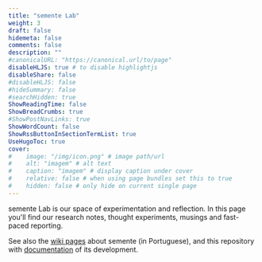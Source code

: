 ```yaml
---
title: "semente Lab"
weight: 3
draft: false
hidemeta: false
comments: false
description: ""
#canonicalURL: "https://canonical.url/to/page"
disableHLJS: true # to disable highlightjs
disableShare: false
#disableHLJS: false
#hideSummary: false
#searchHidden: true
ShowReadingTime: false
ShowBreadCrumbs: true
#ShowPostNavLinks: true
ShowWordCount: false
ShowRssButtonInSectionTermList: true
UseHugoToc: true
cover:
#    image: "/img/icon.png" # image path/url
#    alt: "imagem" # alt text
#    caption: "imagem" # display caption under cover
#    relative: false # when using page bundles set this to true
#    hidden: false # only hide on current single page
---
```


semente Lab is our space of experimentation and reflection. In this page you'll find our research notes, thought experiments, musings and fast-paced reporting.

See also the [wiki pages](https://fonte.wiki/projetos/semente) about semente (in Portuguese), and this repository with [documentation](https://github.com/semente-de/documentation/) of its development.